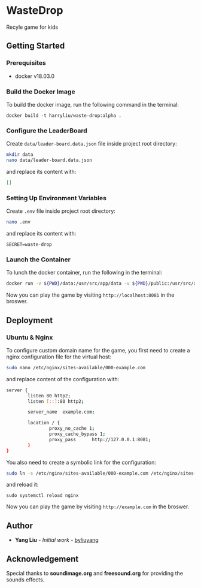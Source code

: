 # WasteDrop

Recyle game for kids

## Getting Started
### Prerequisites
- docker v18.03.0

### Build the Docker Image

To build the docker image, run the following command in the terminal:

```
docker build -t harryliu/waste-drop:alpha .
```

### Configure the LeaderBoard

Create `data/leader-board.data.json` file inside project root directory:

```bash
mkdir data
nano data/leader-board.data.json
``` 
and replace its content with:

```json
[]
```

### Setting Up Environment Variables

Create `.env` file inside project root directory: 

```bash
nano .env
```
and replace its content with:

```
SECRET=waste-drop
```

### Launch the Container

To lunch the docker container, run the following in the terminal:

```bash
docker run -v ${PWD}/data:/usr/src/app/data -v ${PWD}/public:/usr/src/app/public -p 8081:3000 --env-file=.env -dt harryliu/waste-drop:alpha
```

Now you can play the game by visiting `http://localhost:8081` in the broswer.

## Deployment
### Ubuntu & Nginx

To configure custom domain name for the game, you first need to create a nginx configuration file for the virtual host:

```bash
sudo nano /etc/nginx/sites-available/000-example.com
```

and replace content of the configuration with:

```bash
server {
        listen 80 http2;
        listen [::]:80 http2;

        server_name  example.com;

        location / {
                proxy_no_cache 1;
                proxy_cache_bypass 1;
                proxy_pass      http://127.0.0.1:8081;
        }
}
```

You also need to create a symbolic link for the configuration:

```bash
sudo ln -s /etc/nginx/sites-available/000-example.com /etc/nginx/sites-enabled/000-example.com
``` 

and reload it:

```
sudo systemctl reload nginx
```

Now you can play the game by visiting `http://example.com` in the broswer.

## Author

- **Yang Liu** - *Initial work* - [byliuyang](https://github.com/byliuyang)

## Acknowledgement

Special thanks to **soundimage.org** and **freesound.org** for providing the sounds effects.